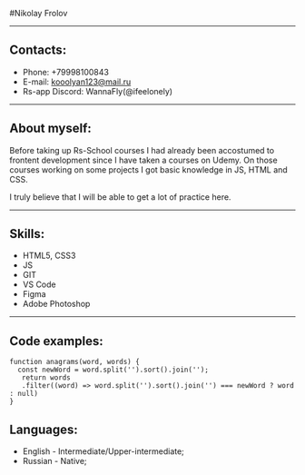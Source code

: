 #Nikolay Frolov
***
## Contacts: 
- Phone: +79998100843
- E-mail: kooolyan123@mail.ru
- Rs-app Discord: WannaFly(@ifeelonely)
***
## About myself:
Before taking up Rs-School courses I had already been accostumed to frontent development since I have taken a courses on Udemy. On those courses working on some projects I got basic knowledge in JS, HTML and CSS.

I truly believe that I will be able to get a lot of practice here.
***
## Skills:
- HTML5, CSS3
- JS
- GIT
- VS Code
- Figma
- Adobe Photoshop
***
## Code examples: 
```
function anagrams(word, words) {
  const newWord = word.split('').sort().join('');
   return words
   .filter((word) => word.split('').sort().join('') === newWord ? word : null)
}
```
## Languages: 
- English - Intermediate/Upper-intermediate;
- Russian - Native;